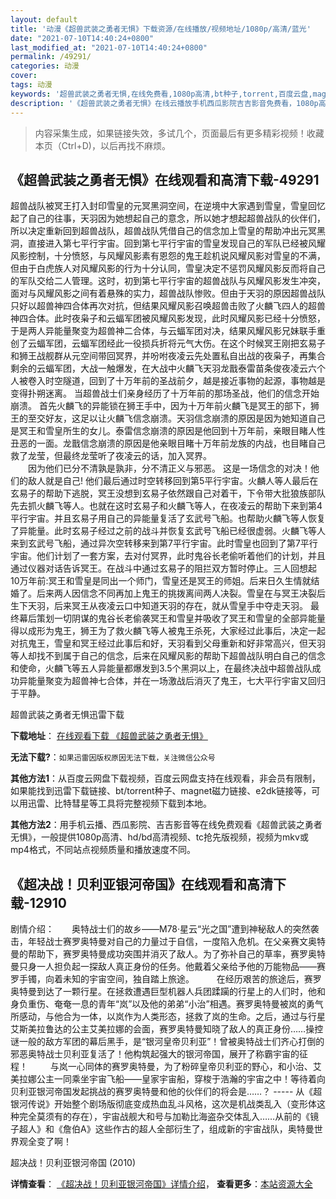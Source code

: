 ```yaml
---
layout: default
title: '动漫《超兽武装之勇者无惧》下载资源/在线播放/视频地址/1080p/高清/蓝光'
date: "2021-07-10T14:40:24+0800"
last_modified_at: "2021-07-10T14:40:24+0800"
permalink: /49291/
categories: 动漫
cover:
tags: 动漫
keywords: '超兽武装之勇者无惧,在线免费看,1080p高清,bt种子,torrent,百度云盘,magnet,磁力链,迅雷下载资源'
description: '《超兽武装之勇者无惧》在线云播放手机西瓜影院吉吉影音免费看，1080p高清bd/hd未删减完整版和tc抢先枪版，mkv/mp4格式，附带bt/torrent种子、magnet/磁力链、百度云盘、网盘资源迅雷下载链接'
---
```


>内容采集生成，如果链接失效，多试几个，页面最后有更多精彩视频！收藏本页（Ctrl+D)，以后再找不麻烦。


## 《超兽武装之勇者无惧》在线观看和高清下载-49291

超兽战队被冥王打入封印雪皇的元冥黑洞空间，在逆境中大家遇到雪皇，雪皇回忆起了自己的往事，天羽因为她想起自己的意念，所以她才想起超兽战队的伙伴们，所以决定重新回到超兽战队，超兽战队凭借自己的信念加上雪皇的帮助冲出元冥黑洞，直接进入第七平行宇宙。回到第七平行宇宙的雪皇发现自己的军队已经被风耀风影控制，十分愤怒，与风耀风影素有恩怨的鬼王趁机说风耀风影对雪皇的不满，但由于白虎族人对风耀风影的行为十分认同，雪皇决定不惩罚风耀风影反而将自己的军队交给二人管理。这时，初到第七平行宇宙的超兽战队与风耀风影发生冲突，面对与风耀风影之间有着悬殊的实力，超兽战队惨败。但由于天羽的原因超兽战队只好以超兽神四合体再次对抗，但结果风耀风影召唤超兽击败了火麟飞四人的超兽神四合体。此时夜枭子和云蝠军团被风耀风影发现，此时风耀风影已经十分愤怒，于是两人异能量聚变为超兽神二合体，与云蝠军团对决，结果风耀风影兄妹联手重创了云蝠军团，云蝠军团经此一役损兵折将元气大伤。在这个时候冥王刚把玄易子和狮王战舰群从元空间带回冥界，并吩咐夜凌云先处置私自出战的夜枭子，再集合剩余的云蝠军团，大战一触爆发，在大战中火麟飞天羽龙戬泰雷苗条俊夜凌云六个人被卷入时空隧道，回到了十万年前的圣战前夕，越是接近事物的起源，事物越是变得扑朔迷离。 当超兽战士们亲身经历了十万年前的那场圣战，他们的信念开始崩溃。 首先火麟飞的异能锁在狮王手中，因为十万年前火麟飞是冥王的部下，狮王的至交好友，这足以让火麟飞信念崩溃。天羽信念崩溃的原因是因为她知道自己是冥王和雪皇所生的女儿。泰雷信念崩溃的原因是他回到十万年前，亲眼目睹人性丑恶的一面。龙戬信念崩溃的原因是他亲眼目睹十万年前龙族的内战，也目睹自己救了龙莹，但最终龙莹听了夜凌云的话，加入冥界。<br />　　因为他们已分不清孰是孰非，分不清正义与邪恶。 这是一场信念的对决！他们的敌人就是自己! 他们最后通过时空转移回到第5平行宇宙。火麟人等人最后在玄易子的帮助下逃脱，冥王没想到玄易子依然跟自己对着干，下令带大批狼族部队先去抓火麟飞等人。也就在这时玄易子和火麟飞等人，在夜凌云的帮助下来到第4平行宇宙。并且玄易子用自己的异能量复活了玄武号飞船。也帮助火麟飞等人恢复了异能量。此时玄易子经过之前的战斗并恢复玄武号飞船已经很虚弱。火麟飞等人来到玄武号飞船，通过异次空转移来到第7平行宇宙。此时雪皇也回到了第7平行宇宙。他们计划了一套方案，去对付冥界，此时鬼谷长老偷听着他们的计划，并且通过仪器对话告诉冥王。在战斗中通过玄易子的阻拦双方暂时停止。三人回想起10万年前:冥王和雪皇是同出一个师门，雪皇还是冥王的师姐。后来日久生情就结婚了。后来两人因信念不同再加上鬼王的挑拨离间两人决裂。雪皇在与冥王决裂后生下天羽，后来冥王从夜凌云口中知道天羽的存在，就从雪皇手中夺走天羽。 最终幕后策划一切阴谋的鬼谷长老偷袭冥王和雪皇并吸收了冥王和雪皇的全部异能量得以成形为鬼王，狮王为了救火麟飞等人被鬼王杀死，大家经过此事后，决定一起对抗鬼王，雪皇和冥王经过此事后和好，天羽看到父母重新和好非常高兴，但天羽等人却找不到属于自己的信念，后来在风耀风影的帮助下超兽战队明白自己的信念和使命，火麟飞等五人异能量都爆发到3.5个黑洞以上，在最终决战中超兽战队成功异能量聚变为超兽神七合体，并在一场激战后消灭了鬼王，七大平行宇宙又回归于平静。


超兽武装之勇者无惧迅雷下载

**下载地址**： [在线观看下载 《超兽武装之勇者无惧》](https://www.993dy.com//vod-detail-id-4306.html) 


**无法下载?**：`如果迅雷因版权原因无法下载，关注微信公众号 `

**其他方法1**：从百度云网盘下载视频，百度云网盘支持在线观看，非会员有限制，如果能找到迅雷下载链接、bt/torrent种子、magnet磁力链接、e2dk链接等，可以用迅雷、比特彗星等工具将完整视频下载到本地。

**其他方法2**：用手机云播、西瓜影院、吉吉影音等在线免费观看《超兽武装之勇者无惧》，一般提供1080p高清、hd/bd高清视频、tc抢先版视频，视频为mkv或mp4格式，不同站点视频质量和播放速度不同。


## 《超决战！贝利亚银河帝国》在线观看和高清下载-12910

剧情介绍：　　奥特战士们的故乡——M78·星云“光之国”遭到神秘敌人的突然袭击，年轻战士赛罗奥特曼对自己的力量过于自信，一度陷入危机。在父亲赛文奥特曼的帮助下，赛罗奥特曼成功突围并消灭了敌人。为了弥补自己的草率，赛罗奥特曼只身一人担负起一探敌人真正身份的任务。他戴着父亲给予他的万能物品——赛罗手镯，向着未知的宇宙空间，独自踏上旅途。  　　在经历艰苦的旅途后，赛罗奥特曼到达了一颗行星。在拯救遭遇巨型机器人兵团蹂躏的行星上的人们时，他和身负重伤、奄奄一息的青年“岚”以及他的弟弟“小治”相遇。赛罗奥特曼被岚的勇气所感动，与他合为一体，以岚作为人类形态，拯救了岚的生命。之后，通过与行星艾斯美拉鲁达的公主艾美拉娜的会面，赛罗奥特曼知晓了敌人的真正身份……操控谜一般的敌方军团的幕后黑手，是“银河皇帝贝利亚”！曾被奥特战士们齐心打倒的邪恶奥特战士贝利亚复活了！他构筑起强大的银河帝国，展开了称霸宇宙的征程！  　　与岚一心同体的赛罗奥特曼，为了粉碎皇帝贝利亚的野心，和小治、艾美拉娜公主一同乘坐宇宙飞船——皇家宇宙船，穿梭于浩瀚的宇宙之中！等待着向贝利亚银河帝国发起挑战的赛罗奥特曼和他的伙伴们的将会是……？ ----- 从《超银河传说》开始整个剧场版彻底变成热血乱斗风格，这次是机战类乱入（变形体这种完全莫须有的存在），宇宙战舰大和号与加勒比海盗杂交体乱入……从前的《镜子超人》和《詹伯A》这些作古的超人全部衍生了，组成新的宇宙战队，奥特曼世界观全变了啊！


超决战！贝利亚银河帝国 (2010)

**详情查看**： [《超决战！贝利亚银河帝国》详情介绍](/movie/12910/)， **查看更多**：[本站资源大全](/movie/t/all/)


